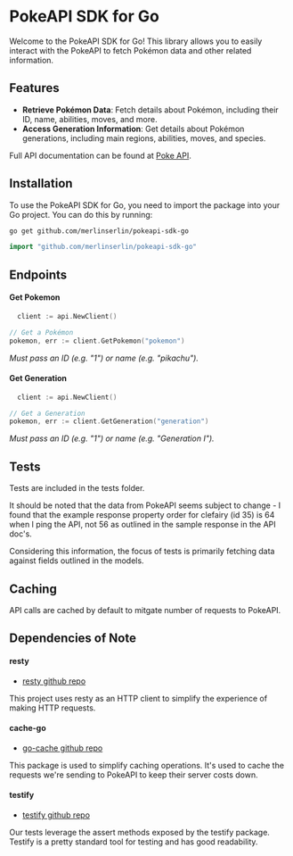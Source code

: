 # PokeAPI SDK for Go

Welcome to the PokeAPI SDK for Go! This library allows you to easily interact with the PokeAPI to fetch Pokémon data and other related information.

## Features

- **Retrieve Pokémon Data**: Fetch details about Pokémon, including their ID, name, abilities, moves, and more.
- **Access Generation Information**: Get details about Pokémon generations, including main regions, abilities, moves, and species.


Full API documentation can be found at [Poke API](https://pokeapi.co/docs/v2.html).

## Installation

To use the PokeAPI SDK for Go, you need to import the package into your Go project. You can do this by running:

```bash
go get github.com/merlinserlin/pokeapi-sdk-go
```

```go
import "github.com/merlinserlin/pokeapi-sdk-go"
```

## Endpoints
  
#### Get Pokemon

```go
  client := api.NewClient()

// Get a Pokémon
pokemon, err := client.GetPokemon("pokemon")
```

*Must pass an ID (e.g. "1") or name (e.g. "pikachu").*

#### Get Generation


```go
  client := api.NewClient()

// Get a Generation
pokemon, err := client.GetGeneration("generation")
```

*Must pass an ID (e.g. "1") or name (e.g. "Generation I").*

## Tests 

Tests are included in the tests folder. 

It should be noted that the data from PokeAPI seems subject to change - I found that the example response property order for clefairy (id 35) is 64 when I ping the API, not 56 as  outlined in the sample response in the API doc's. 

Considering this information, the focus of tests is primarily fetching data against fields outlined in the models.

## Caching

API calls are cached by default to mitgate number of requests to PokeAPI.

## Dependencies of Note

[go-cache]: https://github.com/patrickmn/go-cache
[resty]: https://github.com/go-resty/resty/v2
[testify]: https://github.com/stretchr/testify

#### resty
- [resty github repo][resty]

This project uses resty as an HTTP client to simplify the experience of making HTTP requests. 

#### cache-go
- [go-cache github repo][go-cache]

This package is used to simplify caching operations. It's used to cache the requests we're sending to PokeAPI to keep their server costs down.

#### testify
- [testify github repo][testify]

Our tests leverage the assert methods exposed by the testify package. Testify is a pretty standard tool for testing and has good readability. 



